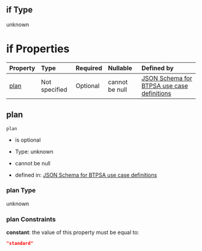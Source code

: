 ## if Type

unknown

# if Properties

| Property      | Type          | Required | Nullable       | Defined by                                                                                                                                                                                                                                  |
| :------------ | :------------ | :------- | :------------- | :------------------------------------------------------------------------------------------------------------------------------------------------------------------------------------------------------------------------------------------ |
| [plan](#plan) | Not specified | Optional | cannot be null | [JSON Schema for BTPSA use case definitions](btpsa-usecase-properties-services-items-allof-2-then-allof-44-then-allof-1-if-properties-plan.md "undefined#/properties/services/items/allOf/2/then/allOf/44/then/allOf/1/if/properties/plan") |

## plan



`plan`

*   is optional

*   Type: unknown

*   cannot be null

*   defined in: [JSON Schema for BTPSA use case definitions](btpsa-usecase-properties-services-items-allof-2-then-allof-44-then-allof-1-if-properties-plan.md "undefined#/properties/services/items/allOf/2/then/allOf/44/then/allOf/1/if/properties/plan")

### plan Type

unknown

### plan Constraints

**constant**: the value of this property must be equal to:

```json
"standard"
```
